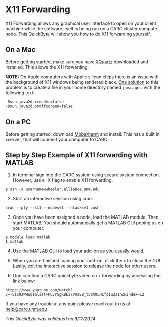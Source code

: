 # X11 Forwarding 

X11 Forwarding allows any graphical user interface to open on your client machine while the software itself is being run on a 
CARC cluster compute node. This QuickByte will show you how to do X11 forwarding yourself. 


## On a Mac

Before getting started, make sure you have [XQuartz](https://www.xquartz.org) downloaded and installed. This allows the X11 
forwarding.

**NOTE:** On Apple computers with Applic silicon chips there is an issue with the background of X11 windows being rendered black. [One solution](https://www.mathworks.com/matlabcentral/answers/1622355-matlab-gui-displays-black-with-xquartz) to this problem is to create a file in your home directory named `java.opts` with the following text:

```
-Dsun.java2d.xrender=false
-Dsun.java2d.pmoffscreen=false
```

## On a PC

Before getting started, download [MobaXterm](https://mobaxterm.mobatek.net) and install. This has a built in xserver, that will connect your computer to CARC. 


## Step by Step Example of X11 forwarding with MATLAB

1. In terminal sign into the CARC system using secure system connection. However, use a -X flag to enable X11 forwarding. 

``` 
$ ssh -X username@wheeler.alliance.unm.edu
```

2. Start an interactive session using srun.

```
srun --pty --x11 --nodes=1 --ntasks=1 bash
```

3. Once you have been assigned a node, load the MATLAB module. Then start MATLAB. You should automatically get a MATLAB GUI 
poping us on your computer. 

``` 
$ module load matlab
$ matlab
```

4. Use the MATLAB GUI to load your add-on as you usually would. 

5. When you are finished loading your add-on, click the x to close the GUI. Lastly, exit the interactive session to release the 
node for other users. 

6. One can find a CARC quickbyte video on x forwarding by accessing the link below:

```
https://www.youtube.com/watch?v=-5ic9JWHuqI&list=PLvr5gRBLi7VAzEB_t5aXOLHLfdIu2s1hZ&index=12
```

If you have any trouble at any point please reach out to us at help@carc.unm.edu 

*This QuickByte was validated on 6/17/2024*
